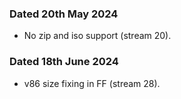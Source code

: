 ### Dated 20th May 2024
- No zip and iso support (stream 20).

### Dated 18th June 2024
- v86 size fixing in FF (stream 28).
